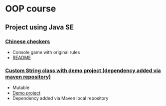 # OOP course

## Project using Java SE

### [Chinese checkers](att2/att2-chinesecheckers)
- Console game with original rules
- [README](att2/att2-chinesecheckers/src/main/resources/README.txt)

### [Custom String class with demo project (dependency added via maven repository)](att3/customstring)
- Mutable
- [Demo project](att3/democustomproject)
- Dependency added via Maven local repository
